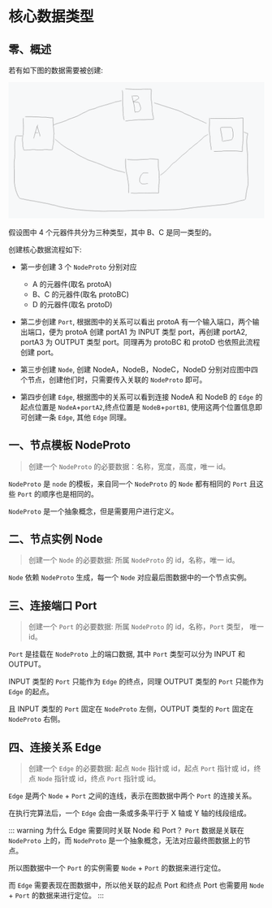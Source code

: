 # 核心数据类型

## 零、概述

若有如下图的数据需要被创建:

![relate-demo](../../img/relate-demo.jpg)

假设图中 4 个元器件共分为三种类型，其中 B、C 是同一类型的。

创建核心数据流程如下:

- 第一步创建 3 个 `NodeProto` 分别对应

  - A 的元器件(取名 protoA)
  - B、C 的元器件(取名 protoBC)
  - D 的元器件(取名 protoD)

- 第二步创建 `Port`, 根据图中的关系可以看出 protoA 有一个输入端口，两个输出端口，便为 protoA 创建 portA1 为 INPUT 类型 port，再创建 portA2, portA3 为 OUTPUT 类型 port。同理再为 protoBC 和 protoD 也依照此流程创建 port。

- 第三步创建 `Node`, 创建 NodeA，NodeB，NodeC，NodeD 分别对应图中四个节点，创建他们时，只需要传入关联的 `NodeProto` 即可。

- 第四步创建 `Edge`, 根据图中的关系可以看到连接 NodeA 和 NodeB 的 `Edge` 的起点位置是 `NodeA`+`portA2`,终点位置是 `NodeB`+`portB1`, 使用这两个位置信息即可创建一条 `Edge`, 其他 `Edge` 同理。

## 一、节点模板 NodeProto

> 创建一个 `NodeProto` 的必要数据：名称，宽度，高度，唯一 id。

`NodeProto` 是 `node` 的模板，来自同一个 `NodeProto` 的 `Node` 都有相同的 `Port` 且这些 `Port` 的顺序也是相同的。

`NodeProto` 是一个抽象概念，但是需要用户进行定义。

## 二、节点实例 Node

> 创建一个 `Node` 的必要数据: 所属 `NodeProto` 的 id，名称，唯一 id。

`Node` 依赖 `NodeProto` 生成，每一个 `Node` 对应最后图数据中的一个节点实例。

## 三、连接端口 Port

> 创建一个 `Port` 的必要数据: 所属 `NodeProto` 的 id，名称，`Port` 类型， 唯一 id。

`Port` 是挂载在 `NodeProto` 上的端口数据, 其中 `Port` 类型可以分为 INPUT 和 OUTPUT。

INPUT 类型的 `Port` 只能作为 `Edge` 的终点，同理 OUTPUT 类型的 `Port` 只能作为 `Edge` 的起点。

且 INPUT 类型的 `Port` 固定在 `NodeProto` 左侧，OUTPUT 类型的 `Port` 固定在 `NodeProto` 右侧。

## 四、连接关系 Edge

> 创建一个 `Edge` 的必要数据: 起点 `Node` 指针或 id，起点 `Port` 指针或 id，终点 `Node` 指针或 id，终点 `Port` 指针或 id。

`Edge` 是两个 `Node` + `Port` 之间的连线，表示在图数据中两个 `Port` 的连接关系。

在执行完算法后，一个 `Edge` 会由一条或多条平行于 X 轴或 Y 轴的线段组成。

::: warning 为什么 Edge 需要同时关联 Node 和 Port？
`Port` 数据是关联在 `NodeProto` 上的，而 `NodeProto` 是一个抽象概念，无法对应最终图数据上的节点。

所以图数据中一个 `Port` 的实例需要 `Node` + `Port` 的数据来进行定位。

而 `Edge` 需要表现在图数据中，所以他关联的起点 Port 和终点 Port 也需要用 `Node` + `Port` 的数据来进行定位。
:::
